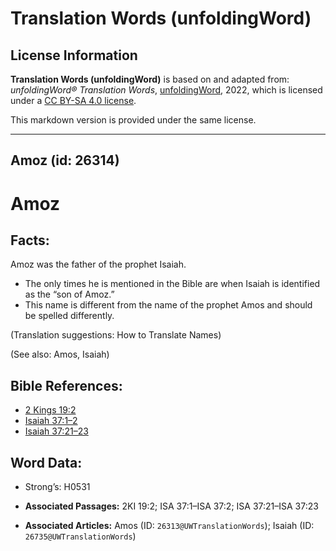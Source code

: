 # Translation Words (unfoldingWord)

## License Information

**Translation Words (unfoldingWord)** is based on and adapted from: _unfoldingWord® Translation Words_, [unfoldingWord](https://unfoldingword.org/utw), 2022, which is licensed under a [CC BY-SA 4.0 license](https://creativecommons.org/licenses/by-sa/4.0/legalcode.en).

This markdown version is provided under the same license.



--------------------------------

## Amoz (id: 26314)

Amoz
====

Facts:
------

Amoz was the father of the prophet Isaiah.

* The only times he is mentioned in the Bible are when Isaiah is identified as the “son of Amoz.”
* This name is different from the name of the prophet Amos and should be spelled differently.

(Translation suggestions: How to Translate Names)

(See also: Amos, Isaiah)

Bible References:
-----------------

* [2 Kings 19:2](https://ref.ly/2Kgs19:2)
* [Isaiah 37:1–2](https://ref.ly/Isa37:1-Isa37:2)
* [Isaiah 37:21–23](https://ref.ly/Isa37:21-Isa37:23)

Word Data:
----------

* Strong’s: H0531

* **Associated Passages:** 2KI 19:2; ISA 37:1–ISA 37:2; ISA 37:21–ISA 37:23
* **Associated Articles:** Amos (ID: `26313@UWTranslationWords`); Isaiah (ID: `26735@UWTranslationWords`)

